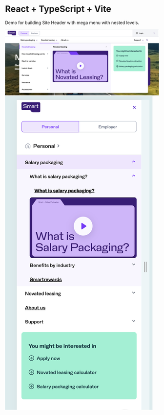 # React + TypeScript + Vite

Demo for building Site Header with mega menu with nested levels.

![alt text](image.png)
![alt text](image-1.png)
